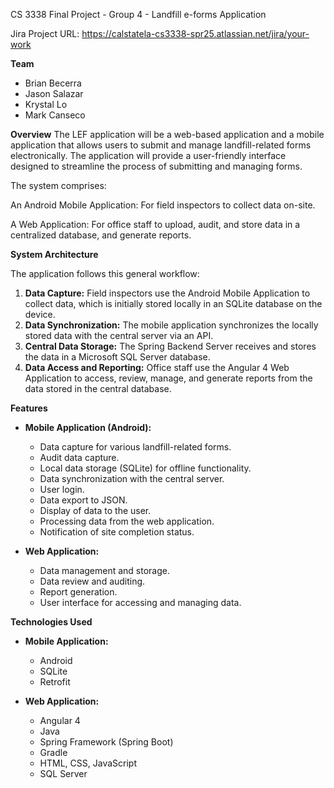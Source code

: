 CS 3338 Final Project - Group 4 - Landfill e-forms Application

Jira Project URL: https://calstatela-cs3338-spr25.atlassian.net/jira/your-work

**Team**
* Brian Becerra
* Jason Salazar
* Krystal Lo
* Mark Canseco

**Overview**
The LEF application will be a web-based application and a mobile application that allows users to submit and manage landfill-related forms electronically. The application will provide a user-friendly interface designed to streamline the process of submitting and managing forms.

The system comprises:

An Android Mobile Application: For field inspectors to collect data on-site.

A Web Application: For office staff to upload, audit, and store data in a centralized database, and generate reports.

**System Architecture**

The application follows this general workflow:

1.  **Data Capture:** Field inspectors use the Android Mobile Application to collect data, which is initially stored locally in an SQLite database on the device.
2.  **Data Synchronization:** The mobile application synchronizes the locally stored data with the central server via an API.
3.  **Central Data Storage:** The Spring Backend Server receives and stores the data in a Microsoft SQL Server database.
4.  **Data Access and Reporting:** Office staff use the Angular 4 Web Application to access, review, manage, and generate reports from the data stored in the central database.

**Features**

* **Mobile Application (Android):**
    * Data capture for various landfill-related forms.
    * Audit data capture.
    * Local data storage (SQLite) for offline functionality.
    * Data synchronization with the central server.
    * User login.
    * Data export to JSON.
    * Display of data to the user.
    * Processing data from the web application.
    * Notification of site completion status.

* **Web Application:**
    * Data management and storage.
    * Data review and auditing.
    * Report generation.
    * User interface for accessing and managing data.

**Technologies Used**

- **Mobile Application:**
    * Android
    * SQLite
    * Retrofit

- **Web Application:**
    * Angular 4
    * Java
    * Spring Framework (Spring Boot)
    * Gradle
    * HTML, CSS, JavaScript
    * SQL Server
